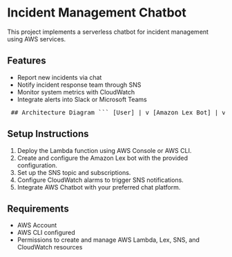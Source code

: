 # Incident Management Chatbot

This project implements a serverless chatbot for incident management using AWS services.

## Features

- Report new incidents via chat
- Notify incident response team through SNS
- Monitor system metrics with CloudWatch
- Integrate alerts into Slack or Microsoft Teams

<pre> ## Architecture Diagram ``` [User] | v [Amazon Lex Bot] | v [AWS Lambda Function] | v [Amazon SNS] <--> [Amazon CloudWatch Alarms] ``` </pre>


## Setup Instructions

1. Deploy the Lambda function using AWS Console or AWS CLI.
2. Create and configure the Amazon Lex bot with the provided configuration.
3. Set up the SNS topic and subscriptions.
4. Configure CloudWatch alarms to trigger SNS notifications.
5. Integrate AWS Chatbot with your preferred chat platform.

## Requirements

- AWS Account
- AWS CLI configured
- Permissions to create and manage AWS Lambda, Lex, SNS, and CloudWatch resources
